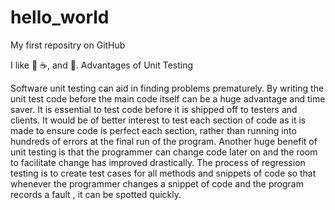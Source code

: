 # hello_world

My first repositry on GitHub

I like :pizza: :coffee:, and :dancer:.
Advantages of Unit Testing

Software unit testing can aid in finding problems prematurely. By writing the unit test code before the main code itself can be a huge advantage and time saver. It is essential to test code before it is shipped off to testers and clients. It would be of better interest to test each section of code as it is made to ensure code is perfect each section, rather than running into hundreds of errors at the final run of the program. Another huge benefit of unit testing is that the programmer can change code later on and the room to facilitate change has improved drastically. The process of regression testing is to create test cases for all methods and snippets of code so that whenever the programmer changes a snippet of code and the program records a fault , it can be spotted quickly.
